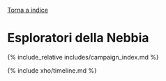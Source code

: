 [Torna a indice](../index.md)

# Esploratori della Nebbia

{% include_relative includes/campaign_index.md %}

{% include xho/timeline.md %}